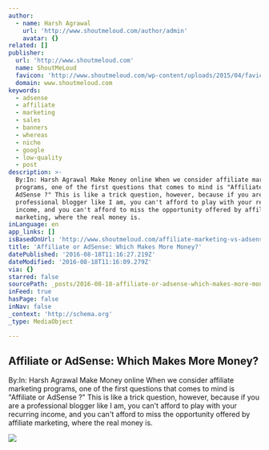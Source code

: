 ```yaml
---
author:
  - name: Harsh Agrawal
    url: 'http://www.shoutmeloud.com/author/admin'
    avatar: {}
related: []
publisher:
  url: 'http://www.shoutmeloud.com'
  name: ShoutMeLoud
  favicon: 'http://www.shoutmeloud.com/wp-content/uploads/2015/04/favicon.ico'
  domain: www.shoutmeloud.com
keywords:
  - adsense
  - affiliate
  - marketing
  - sales
  - banners
  - whereas
  - niche
  - google
  - low-quality
  - post
description: >-
  By:In: Harsh Agrawal Make Money online When we consider affiliate marketing
  programs, one of the first questions that comes to mind is "Affiliate or
  AdSense ?" This is like a trick question, however, because if you are a
  professional blogger like I am, you can't afford to play with your recurring
  income, and you can't afford to miss the opportunity offered by affiliate
  marketing, where the real money is.
inLanguage: en
app_links: []
isBasedOnUrl: 'http://www.shoutmeloud.com/affiliate-marketing-vs-adsense.html'
title: 'Affiliate or AdSense: Which Makes More Money?'
datePublished: '2016-08-18T11:16:27.219Z'
dateModified: '2016-08-18T11:16:09.279Z'
via: {}
starred: false
sourcePath: _posts/2016-08-18-affiliate-or-adsense-which-makes-more-money.md
inFeed: true
hasPage: false
inNav: false
_context: 'http://schema.org'
_type: MediaObject

---
```

<article style=""><h1>Affiliate or AdSense: Which Makes More Money?</h1><p>By:In: Harsh Agrawal Make Money online When we consider affiliate marketing programs, one of the first questions that comes to mind is "Affiliate or AdSense ?" This is like a trick question, however, because if you are a professional blogger like I am, you can't afford to play with your recurring income, and you can't afford to miss the opportunity offered by affiliate marketing, where the real money is.</p><img src="http://www.shoutmeloud.com/wp-content/uploads/2010/06/Affiliate-or-Adsense.png" /></article>